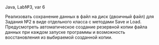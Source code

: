 Java, Lab№3, var 6

Реализовать сохранение данных в файл на диск (двоичный файл) для Задания №2 в виде отдельного класса с методами Save и Load. 
Предусмотреть автоматическое создание резервной копии файла данных при каждом запуске программы и возможность восстановления из выбираемой созданной копии.
